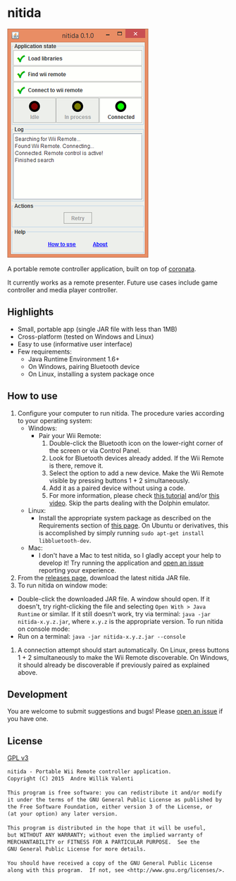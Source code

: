 # nitida
<img alt="Screenshot of nitida window" src="doc/nitida-screenshot.gif" width="320" height="520">

A portable remote controller application, built on top of
[coronata](../coronata).

It currently works as a remote presenter.
Future use cases include game controller and media player controller.

## Highlights
- Small, portable app (single JAR file with less than 1MB)
- Cross-platform (tested on Windows and Linux)
- Easy to use (informative user interface)
- Few requirements:
  - Java Runtime Environment 1.6+
  - On Windows, pairing Bluetooth device
  - On Linux, installing a system package once

## How to use
1. Configure your computer to run nitida. The procedure varies according to your
   operating system:
    - Windows:
      - Pair your Wii Remote:
        1. Double-click the Bluetooth icon on the
           lower-right corner of the screen or via Control Panel.
        1. Look for Bluetooth devices already added. If the Wii Remote is there,
        remove it.
        1. Select the option to add a new device. Make the Wii Remote visible
           by pressing buttons 1 + 2 simultaneously.
        1. Add it as a paired device without using a code.         
        1. For more information, please check
           [this tutorial](http://www.dolphin-emulator.com/connect-wiimote.html)
           and/or [this video](https://www.youtube.com/watch?v=DIFARukwA5I).
           Skip the parts dealing with the Dolphin emulator.
    - Linux:
      - Install the appropriate system package as described on the
        Requirements section of [this page](http://bluecove.org/bluecove-gpl/).
        On Ubuntu or derivatives,
        this is accomplished by simply running ```sudo apt-get install libbluetooth-dev```.
    - Mac:
      - I don't have a Mac to test nitida, so I gladly accept your help to develop it!
        Try running the application and
        [open an issue](https://github.com/awvalenti/bauhinia/issues/new?title=nitida%20on%20Mac)
          reporting your experience.
1. From the [releases page](https://github.com/awvalenti/bauhinia/releases),
  download the latest nitida JAR file.
1. To run nitida on window mode:
  - Double-click the downloaded JAR file. A window should open. If it doesn't,
  try right-clicking the file and selecting ```Open With > Java Runtime```
  or similar. If it still doesn't work, try via terminal:
  ```java -jar nitida-x.y.z.jar```, where ```x.y.z``` is the appropriate version.
  To run nitida on console mode:
  - Run on a terminal: ```java -jar nitida-x.y.z.jar --console```
1. A connection attempt should start automatically. On Linux, press buttons 1 + 2
  simultaneously to make the Wii Remote discoverable. On Windows, it should
  already be discoverable if previously paired as explained above.

## Development
You are welcome to submit suggestions and bugs! Please [open an issue](../../../issues)
if you have one.

## License
[GPL v3](http://www.gnu.org/licenses/gpl-3.0.en.html)

```
nitida - Portable Wii Remote controller application.
Copyright (C) 2015  Andre Willik Valenti

This program is free software: you can redistribute it and/or modify
it under the terms of the GNU General Public License as published by
the Free Software Foundation, either version 3 of the License, or
(at your option) any later version.

This program is distributed in the hope that it will be useful,
but WITHOUT ANY WARRANTY; without even the implied warranty of
MERCHANTABILITY or FITNESS FOR A PARTICULAR PURPOSE.  See the
GNU General Public License for more details.

You should have received a copy of the GNU General Public License
along with this program.  If not, see <http://www.gnu.org/licenses/>.
```
